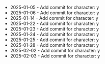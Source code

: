 - 2025-01-05 - Add commit for character: y
- 2025-01-06 - Add commit for character: y
- 2025-01-14 - Add commit for character: y
- 2025-01-22 - Add commit for character: y
- 2025-01-23 - Add commit for character: y
- 2025-01-24 - Add commit for character: y
- 2025-01-25 - Add commit for character: y
- 2025-01-28 - Add commit for character: y
- 2025-02-02 - Add commit for character: y
- 2025-02-03 - Add commit for character: y
